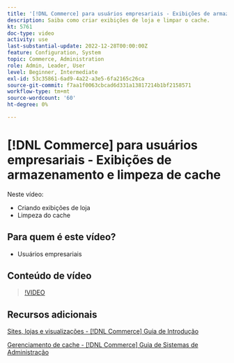 ```yaml
---
title: '[!DNL Commerce] para usuários empresariais - Exibições de armazenamento e limpeza de cache'
description: Saiba como criar exibições de loja e limpar o cache.
kt: 5761
doc-type: video
activity: use
last-substantial-update: 2022-12-28T00:00:00Z
feature: Configuration, System
topic: Commerce, Administration
role: Admin, Leader, User
level: Beginner, Intermediate
exl-id: 53c35861-6ad9-4a22-a3e5-6fa2165c26ca
source-git-commit: f7aa1f0063cbcad6d331a13817214b1bf2158571
workflow-type: tm+mt
source-wordcount: '60'
ht-degree: 0%

---
```


# [!DNL Commerce] para usuários empresariais - Exibições de armazenamento e limpeza de cache

Neste vídeo:

- Criando exibições de loja
- Limpeza do cache

## Para quem é este vídeo?

- Usuários empresariais

## Conteúdo de vídeo

>[!VIDEO](https://video.tv.adobe.com/v/330060?quality=12&learn=on&captions=por_br)

## Recursos adicionais

[Sites, lojas e visualizações - [!DNL Commerce] Guia de Introdução](https://experienceleague.adobe.com/docs/commerce-admin/start/setup/websites-stores-views.html?lang=pt-BR)

[Gerenciamento de cache - [!DNL Commerce] Guia de Sistemas de Administração](https://experienceleague.adobe.com/docs/commerce-admin/systems/tools/cache-management.html?lang=pt-BR)
